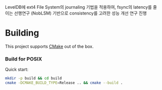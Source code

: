LevelDB에 ext4 File System의 journaling 기법을 적용하여, fsync의 latency를 줄이는 선행연구 (NobLSM) 기반으로 consistency를 고려한 성능 개선 연구 진행

# Building

This project supports [CMake](https://cmake.org/) out of the box.

### Build for POSIX

Quick start:

```bash
mkdir -p build && cd build
cmake -DCMAKE_BUILD_TYPE=Release .. && cmake --build .
```
